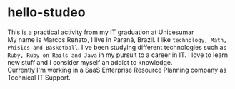 # hello-studeo
This is a practical activity from my IT graduation at Unicesumar <br>
My name is Marcos Renato, I live in Paraná, Brazil. I like `technology, Math, Phisics and Basketball`. I've been studying different technologies such as `Ruby, Ruby on Rails and Java` in my pursuit to a career in IT. I love to learn new stuff and I consider myself an addict to knowledge.<br> Currently I'm working in a SaaS Enterprise Resource Planning company as Technical IT Support. 
